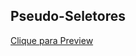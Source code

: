 ## Pseudo-Seletores

[Clique para Preview](https://htmlpreview.github.io/?https://github.com/EverSilverio/DH/blob/master/FrontEnd/aula16/ex_aula/index.html)
